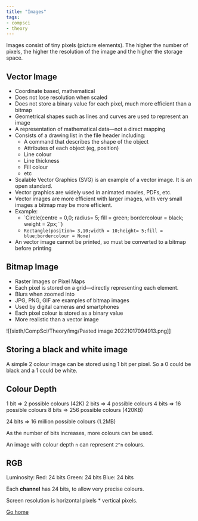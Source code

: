```yaml
---
title: "Images"
tags:
- compsci
- theory
---
```


Images consist of tiny pixels (picture elements). The higher the number of pixels, the higher the resolution of the image and the higher the storage space.

## Vector Image
- Coordinate based, mathematical
- Does not lose resolution when scaled
- Does not store a binary value for each pixel, much more efficient than a bitmap
- Geometrical shapes such as lines and curves are used to represent an image
- A representation of mathematical data—not a direct mapping
- Consists of a drawing list in the file header including:
	- A command that describes the shape of the object
	- Attributes of each object (eg, position)
	- Line colour
	- Line thickness
	- Fill colour
	- etc
- Scalable Vector Graphics (SVG) is an example of a vector image. It is an open standard.
- Vector graphics are widely used in animated movies, PDFs, etc.
- Vector images are more efficient with larger images, with very small images a bitmap may be more efficient.
- Example:
	- `Circle(centre = 0,0; radius= 5; fill = green; bordercolour = black; weight = 2px;``)
	- `Rectangle(position= 3,10;width = 10;height= 5;fill = blue;bordercolour = None)`
- An vector image cannot be printed, so must be converted to a bitmap before printing


## Bitmap Image
- Raster Images or Pixel Maps
- Each pixel is stored on a grid—directly representing each element.
- Blurs when zoomed into
- JPG, PNG, GIF are examples of bitmap images
- Used by digital cameras and smartphones
- Each pixel colour is stored as a binary value
- More realistic than a vector image


![[sixth/CompSci/Theory/img/Pasted image 20221017094913.png]]

## Storing a black and white image

A simple 2 colour image can be stored using 1 bit per pixel. So a 0 could be black and a 1 could be white.

## Colour Depth

1 bit => 2 possible colours (42K)
2 bits => 4 possible colours
4 bits => 16 possible colours
8 bits => 256 possible colours (420KB)

24 bits => 16 million possible colours (1.2MB)

As the number of bits increases, more colours can be used.

An image with colour depth `n` can represent `2^n` colours.

## RGB

Luminosity: 
Red: 24 bits
Green: 24 bits
Blue: 24 bits

Each **channel** has 24 bits, to allow very precise colours.

Screen resolution is horizontal pixels * vertical pixels.



[Go home](/)